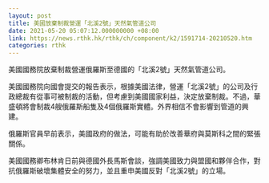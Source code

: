 ```yaml
---
layout: post
title: 美國放棄制裁營運「北溪2號」天然氣管道公司
date: 2021-05-20 05:07:12.000000000 +08:00
link: https://news.rthk.hk/rthk/ch/component/k2/1591714-20210520.htm
categories: rthk
---
```


美國國務院放棄制裁營運俄羅斯至德國的「北溪2號」天然氣管道公司。

美國國務院向國會提交的報告表示，根據美國法律，營運「北溪2號」的公司及行政總裁有從事可被制裁的活動，但考慮到美國國家利益，決定放棄制裁。不過，華盛頓將會制裁4艘俄羅斯船隻及4個俄羅斯實體。外界相信不會影響到管道的興建。

俄羅斯官員早前表示，美國政府的做法，可能有助於改善華府與莫斯科之間的緊張關係。

美國國務卿布林肯日前與德國外長馬斯會談，強調美國致力與盟國和夥伴合作，對抗俄羅斯破壞集體安全的努力，並且重申美國反對「北溪2號」的立場。

